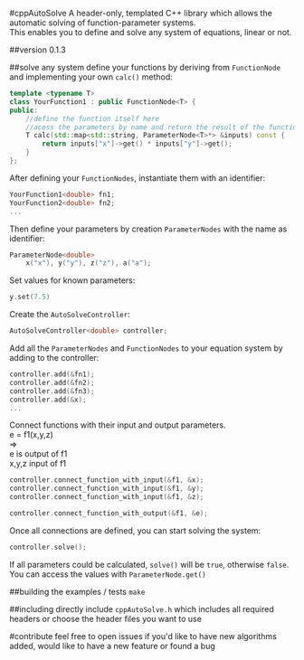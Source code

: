 #cppAutoSolve
A header-only, templated C++ library which allows the automatic solving of function-parameter systems.  
This enables you to define and solve any system of equations, linear or not.



##version 0.1.3

##solve any system
define your functions by deriving from `FunctionNode` and implementing your own `calc()` method:
```cpp
template <typename T>
class YourFunction1 : public FunctionNode<T> {
public:
    //define the function itself here
    //acess the parameters by name and return the result of the function
    T calc(std::map<std::string, ParameterNode<T>*> &inputs) const {
        return inputs["x"]->get() * inputs["y"]->get();
    }
};
```
After defining your `FunctionNodes`, instantiate them with an identifier:
```cpp
YourFunction1<double> fn1;
YourFunction2<double> fn2;
...
```

Then define your parameters by creation `ParameterNodes` with the name as identifier:
```cpp
ParameterNode<double>
    x("x"), y("y"), z("z"), a("a");
```

Set values for known parameters:
```cpp
y.set(7.5)
```

Create the `AutoSolveController`:
```cpp
AutoSolveController<double> controller;
```

Add all the `ParameterNodes` and `FunctionNodes` to your equation system by adding to the controller:
```cpp
controller.add(&fn1);
controller.add(&fn2);
controller.add(&fn3);
controller.add(&x);
...
```

Connect functions with their input and output parameters.  
e = f1(x,y,z)  
=>  
e is output of f1  
x,y,z input of f1
```cpp
controller.connect_function_with_input(&f1, &x);
controller.connect_function_with_input(&f1, &y);
controller.connect_function_with_input(&f1, &z);

controller.connect_function_with_output(&f1, &e);
```

Once all connections are defined, you can start solving the system:
```cpp
controller.solve();
```

If all parameters could be calculated, `solve()` will be `true`, otherwise `false`.  
You can access the values with `ParameterNode.get()`

##building the examples / tests
`make`


##including
directly include `cppAutoSolve.h` which includes all required headers or choose the header files you want to use  

#contribute
feel free to open issues if you'd like to have new algorithms added, would like to have a new feature or found a bug
